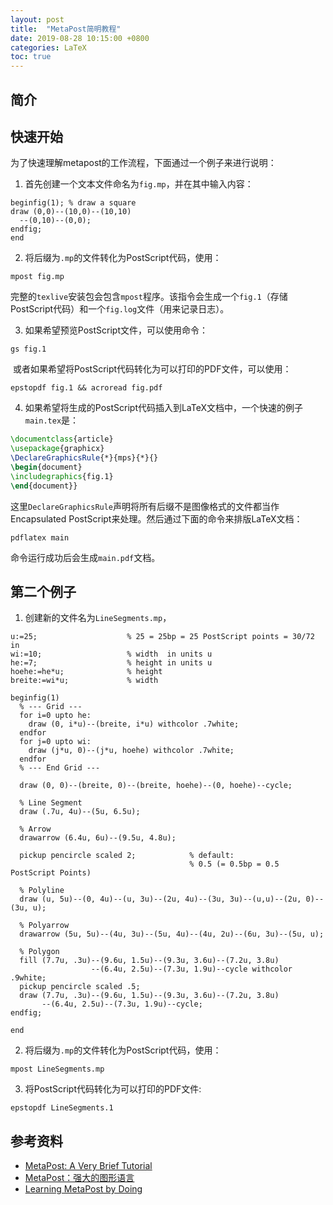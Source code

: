 ```yaml
---
layout: post
title:  "MetaPost简明教程"
date: 2019-08-28 10:15:00 +0800
categories: LaTeX
toc: true
---
```


## 简介

## 快速开始

为了快速理解metapost的工作流程，下面通过一个例子来进行说明：

1. 首先创建一个文本文件命名为``fig.mp``，并在其中输入内容：

```metapost
beginfig(1); % draw a square
draw (0,0)--(10,0)--(10,10)
  --(0,10)--(0,0);
endfig;
end
```

2. 将后缀为``.mp``的文件转化为PostScript代码，使用：

```
mpost fig.mp
```

​		完整的``texlive``安装包会包含``mpost``程序。该指令会生成一个``fig.1``（存储PostScript代码）和一个``fig.log``文件（用来记录日志）。

3. 如果希望预览PostScript文件，可以使用命令：

```
gs fig.1
```

​		或者如果希望将PostScript代码转化为可以打印的PDF文件，可以使用：

```
epstopdf fig.1 && acroread fig.pdf
```

4. 如果希望将生成的PostScript代码插入到LaTeX文档中，一个快速的例子``main.tex``是：

```latex
\documentclass{article}
\usepackage{graphicx}
\DeclareGraphicsRule{*}{mps}{*}{}
\begin{document}
\includegraphics{fig.1}
\end{document}}
```

这里``DeclareGraphicsRule``声明将所有后缀不是图像格式的文件都当作Encapsulated PostScript来处理。然后通过下面的命令来排版LaTeX文档：

```
pdflatex main
```

命令运行成功后会生成``main.pdf``文档。

## 第二个例子

1. 创建新的文件名为``LineSegments.mp``，

```metapost
u:=25;                    % 25 = 25bp = 25 PostScript points = 30/72 in
wi:=10;                   % width  in units u   
he:=7;                    % height in units u
hoehe:=he*u;              % height
breite:=wi*u;             % width

beginfig(1)
  % --- Grid ---
  for i=0 upto he:
    draw (0, i*u)--(breite, i*u) withcolor .7white;
  endfor
  for j=0 upto wi:
    draw (j*u, 0)--(j*u, hoehe) withcolor .7white;
  endfor
  % --- End Grid ---
  
  draw (0, 0)--(breite, 0)--(breite, hoehe)--(0, hoehe)--cycle;
  
  % Line Segment
  draw (.7u, 4u)--(5u, 6.5u);
  
  % Arrow
  drawarrow (6.4u, 6u)--(9.5u, 4.8u);
  
  pickup pencircle scaled 2;            % default: 
                                        % 0.5 (= 0.5bp = 0.5 PostScript Points)

  % Polyline  
  draw (u, 5u)--(0, 4u)--(u, 3u)--(2u, 4u)--(3u, 3u)--(u,u)--(2u, 0)--(3u, u);

  % Polyarrow  
  drawarrow (5u, 5u)--(4u, 3u)--(5u, 4u)--(4u, 2u)--(6u, 3u)--(5u, u);
  
  % Polygon
  fill (7.7u, .3u)--(9.6u, 1.5u)--(9.3u, 3.6u)--(7.2u, 3.8u)
                  --(6.4u, 2.5u)--(7.3u, 1.9u)--cycle withcolor .9white;  
  pickup pencircle scaled .5;
  draw (7.7u, .3u)--(9.6u, 1.5u)--(9.3u, 3.6u)--(7.2u, 3.8u)
       --(6.4u, 2.5u)--(7.3u, 1.9u)--cycle;    
endfig;

end
```

2. 将后缀为``.mp``的文件转化为PostScript代码，使用：

```
mpost LineSegments.mp
```

3. 将PostScript代码转化为可以打印的PDF文件:

```
epstopdf LineSegments.1
```



## 参考资料

* [MetaPost: A Very Brief Tutorial](http://www.ursoswald.ch/metapost/tutorial.html)
* [MetaPost：强大的图形语言](http://www.ctex.org/documents/shredder/metapost.html)
* [Learning MetaPost by Doing](https://staff.science.uva.nl/a.j.p.heck/Courses/mptut.pdf)
